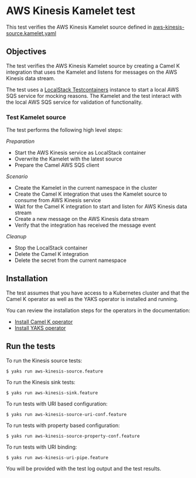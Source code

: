 # AWS Kinesis Kamelet test

This test verifies the AWS Kinesis Kamelet source defined in [aws-kinesis-source.kamelet.yaml](aws-kinesis-source.kamelet.yaml)

## Objectives

The test verifies the AWS Kinesis Kamelet source by creating a Camel K integration that uses the Kamelet and listens for messages on the
AWS Kinesis data stream.

The test uses a [LocalStack Testcontainers](https://www.testcontainers.org/modules/localstack/) instance to start a local AWS SQS service for mocking reasons.
The Kamelet and the test interact with the local AWS SQS service for validation of functionality.

### Test Kamelet source

The test performs the following high level steps:

*Preparation*
- Start the AWS Kinesis service as LocalStack container
- Overwrite the Kamelet with the latest source
- Prepare the Camel AWS SQS client

*Scenario* 
- Create the Kamelet in the current namespace in the cluster
- Create the Camel K integration that uses the Kamelet source to consume from AWS Kinesis service
- Wait for the Camel K integration to start and listen for AWS Kinesis data stream
- Create a new message on the AWS Kinesis data stream
- Verify that the integration has received the message event

*Cleanup*
- Stop the LocalStack container
- Delete the Camel K integration
- Delete the secret from the current namespace

## Installation

The test assumes that you have access to a Kubernetes cluster and that the Camel K operator as well as the YAKS operator is installed
and running.

You can review the installation steps for the operators in the documentation:

- [Install Camel K operator](https://camel.apache.org/camel-k/latest/installation/installation.html)
- [Install YAKS operator](https://github.com/citrusframework/yaks#installation)

## Run the tests

To run the Kinesis source tests: 

```shell script
$ yaks run aws-kinesis-source.feature
```

To run the Kinesis sink tests:

```shell script
$ yaks run aws-kinesis-sink.feature
```

To run tests with URI based configuration: 

```shell script
$ yaks run aws-kinesis-source-uri-conf.feature
```

To run tests with property based configuration:

```shell script
$ yaks run aws-kinesis-source-property-conf.feature
```

To run tests with URI binding:

```shell script
$ yaks run aws-kinesis-uri-pipe.feature
```

You will be provided with the test log output and the test results.
